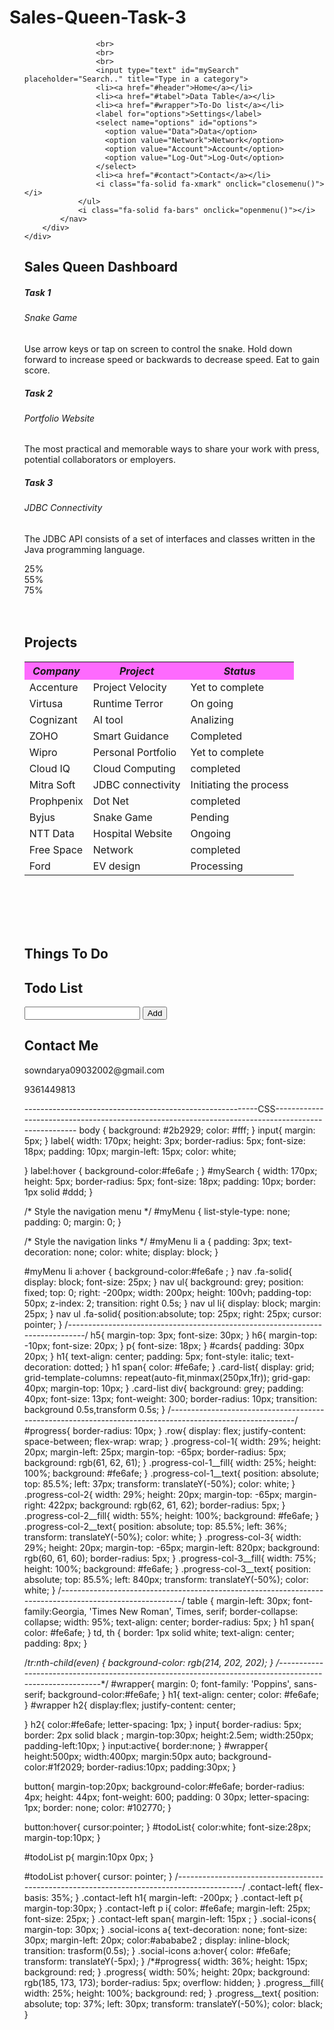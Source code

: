# Sales-Queen-Task-3
<!DOCTYPE html>
<html lang="en">
<head>
    <meta charset="UTF-8">
    <meta name="viewport" content="width=device-width, initial-scale=1.0">
    <link rel="stylesheet" href="style.css">
    <title>Dashboard</title>
    <script src="https://kit.fontawesome.com/4f5858a434.js" crossorigin="anonymous"></script>
</head>
<body>
    <div id="header"> 
        <div class="container">
           <nav class="menu">
                <ul id="myMenu">
                   
                    <br>
                    <br>
                    <br>
                    <input type="text" id="mySearch" placeholder="Search.." title="Type in a category">
                    <li><a href="#header">Home</a></li>
                    <li><a href="#tabel">Data Table</a></li>
                    <li><a href="#wrapper">To-Do list</a></li>  
                    <label for="options">Settings</label>
                    <select name="options" id="options">
                      <option value="Data">Data</option>
                      <option value="Network">Network</option>
                      <option value="Account">Account</option>
                      <option value="Log-Out">Log-Out</option>
                    </select>
                    <li><a href="#contact">Contact</a></li>
                    <i class="fa-solid fa-xmark" onclick="closemenu()"></i>
                </ul>
                <i class="fa-solid fa-bars" onclick="openmenu()"></i>      
            </nav>          
        </div>         
    </div>
<!--------------------------------------------------------------------------------------------------------->
   <div id="cards">
      <div class="container">
        <h1><span><b>Sales Queen Dashboard</b></span></h1>
        <div class="card-list">
          <div class="card 1" >
              <h5>Task 1</h5>
              <h6 >Snake Game</h6>
              <p > Use arrow keys or tap on screen to control the snake. Hold down forward to increase speed or backwards to decrease speed. Eat to gain score.</p>
          </div>
          <div class="card 2" >
            <h5>Task 2</h5>
            <h6>Portfolio Website</h6>
            <p>The most practical and memorable ways to share your work with press, potential collaborators or employers. </p>
          </div>
          <div class="card 3" >
              <h5>Task 3</h5>
              <h6>JDBC Connectivity</h6>
              <p>The JDBC API consists of a set of interfaces and classes written in the Java programming language.</p>
          </div>
        </div>
      </div>
    </div>
<!------------------------------------------------------------------------------------------------------------------>
<div id="progress">
  <div class="container">
    <div class="row">
      <div class="progress-col-1">
        <div class="progress-col-1__fill"></div>
        <span class="progress-col-1__text">25%</span>
      </div>
      <div class="progress-col-2">
        <div class="progress-col-2__fill"></div>
        <span class="progress-col-2__text">55%</span>
      </div>
      <div class="progress-col-3">
        <div class="progress-col-3__fill"></div>
        <span class="progress-col-3__text">75%</span>
      </div>
    </div>
  </div>
</div>
<!------------------------------------------------------------------------------------------------------------------------------->
<br>
<br>
<div id="tabel">
<h1><span><b>Projects</b></h1>
<table>
  <tr bgcolor="#fe6afe" >
    <th><b><i>Company</i></b></th>
    <th><b><i>Project</i></b></th>
    <th><b><i>Status</i></b></th>
  </tr>
  <tr>
    <td>Accenture</td>
    <td>Project Velocity</td>
    <td>Yet to complete</td>
  </tr>
  <tr>
    <td>Virtusa</td>
    <td>Runtime Terror</td>
    <td>On going</td>
  </tr>
  <tr>
    <td>Cognizant</td>
    <td>AI tool</td>
    <td>Analizing</td>
  </tr>
  <tr>
    <td>ZOHO</td>
    <td>Smart Guidance</td>
    <td>Completed</td>
  </tr>
  <tr>
    <td>Wipro</td>
    <td>Personal Portfolio</td>
    <td>Yet to complete</td>
  </tr>
  <tr>
    <td>Cloud IQ</td>
    <td>Cloud Computing</td>
    <td>completed</td>
  </tr>
  <tr>
    <td>Mitra Soft</td>
    <td>JDBC connectivity</td>
    <td>Initiating the process</td>
  </tr>
  <tr>
    <td>Prophpenix</td>
    <td>Dot Net</td>
    <td>completed</td>
  </tr>
  <tr>
    <td>Byjus</td>
    <td>Snake Game</td>
    <td>Pending</td>
  </tr>
  <tr>
    <td>NTT Data</td>
    <td>Hospital Website</td>
    <td>Ongoing</td>
  </tr>
  <tr>
    <td>Free Space</td>
    <td>Network</td>
    <td>completed</td>
  </tr>
  <tr>
    <td>Ford</td>
    <td>EV design</td>
    <td>Processing</td>
  </tr>
</table>
</div>
<br>
<br>
<br>
<br>
<!----------------------------------------------------------------------------------------------------------->
<h1><b>Things To Do</b></h1>
<div id="wrapper">
  <h2>Todo List</h2>
  <input type="text" id="input">
  <button id="add">Add</button>
  <div id="todoList">

  </div>
</div>
<script src="app.js"></script>
<!------------------------------------------------------------------------------------------------------------>
<div id="contact">
  <div class="container">
      <div class="row">
          <div class="contact-left">
              <h1 class="sub-title">Contact Me</h1>
              <p><i class="fas fa fa-paper-plane"></i><span>sowndarya09032002@gmail.com</span></p>
              <p><i class="fa-solid fa-phone-volume"></i><span>9361449813</span></p>
             <div class="social-icons">
               <a href="https://instagram.com/_sowndhu_2002_?igshid=NGExMmI2YTkyZg=="><i class="fa-brands fa-instagram"></i></a>
               <a href="https://www.linkedin.com/in/sowndarya-krishnan-ab23731b1"><i class="fa-brands fa-linkedin"></i></a>
               <a href="https://github.com/Sowndarya-Krishnan"><i class="fa-brands fa-square-github"></i></a>
              </div>
            </div>
        </div>
    </div>
  </div>
<!------------------------------------------------------------------------------------------------------------>
<script>
let button = document.getElementById('add')
let todoList = document.getElementById('todoList')
let input = document.getElementById('input');
//local storage,cookies
let todos = [];
window.onload = ()=>{
    todos = JSON.parse(localStorage.getItem('todos')) || []
    todos.forEach(todo=>addtodo(todo))
}

button.addEventListener('click',()=>{
    todos.push(input.value)
    localStorage.setItem('todos',JSON.stringify(todos))
    addtodo(input.value)
    input.value=''
})

function addtodo(todo){
    let para = document.createElement('p');
    para.innerText = todo;
    todoList.appendChild(para)
    
    para.addEventListener('click',()=>{
        para.style.textDecoration = 'line-through'
        remove(todo)
    })
    para.addEventListener('dblclick',()=>{
        todoList.removeChild(para)
        remove(todo)
    })
}

function remove(todo){
    let index = todos.indexOf(todo)
    if (index > -1) {
        todos.splice(index, 1);
      }
    localStorage.setItem('todos',JSON.stringify(todos))
}
</script>
<script>
        var myMenu = document.getElementById("myMenu");

        function openmenu(){
            myMenu.style.left = "0";
        }
        function closemenu(){
            myMenu.style.left = "-200px";
        }
   </script>
</body>
</html>
----------------------------------------------------------CSS---------------------------------------------------------------------------------------------------
body {
    background: #2b2929;
    color: #fff;
}
input{
    margin: 5px;
}
label{
    width: 170px;
    height: 3px;
    border-radius: 5px;
    font-size: 18px;
    padding: 10px;
    margin-left: 15px;
    color: white;

}
label:hover {
    background-color:#fe6afe ;
  }
#mySearch {
    width: 170px;
    height: 5px;
    border-radius: 5px;
    font-size: 18px;
    padding: 10px;
    border: 1px solid #ddd;
  }
  
  /* Style the navigation menu */
  #myMenu {
    list-style-type: none;
    padding: 0;
    margin: 0;
  }
  
  /* Style the navigation links */
  #myMenu li a {
    padding: 3px;
    text-decoration: none;
    color: white;
    display: block;
  }
  
  #myMenu li a:hover {
    background-color:#fe6afe ;
  }
  nav .fa-solid{
    display: block;
    font-size: 25px;
}
nav ul{
    background: grey;
    position: fixed;
    top: 0;
    right: -200px;
    width: 200px;
    height: 100vh;
    padding-top: 50px;
    z-index: 2;
    transition: right 0.5s;
}
nav ul li{
    display: block;
    margin: 25px;
}
nav ul .fa-solid{
    position:absolute;
    top: 25px;
    right: 25px;
    cursor: pointer;
}
/*------------------------------------------------------------------------------*/
h5{
    margin-top: 3px;
    font-size: 30px;
}
h6{
    margin-top: -10px;
    font-size: 20px;
}
p{
    font-size: 18px;
}
#cards{
    padding: 30px 20px;
}
h1{
    text-align: center;
    padding: 5px;
    font-style: italic;
    text-decoration: dotted;
}
h1 span{
    color: #fe6afe;
}
.card-list{
    display: grid;
    grid-template-columns: repeat(auto-fit,minmax(250px,1fr));
    grid-gap: 40px;
    margin-top: 10px;
}
.card-list div{
    background: grey;
    padding: 40px;
    font-size: 13px;
    font-weight: 300;
    border-radius: 10px;
    transition: background 0.5s,transform 0.5s;
}
/*---------------------------------------------------------------------------------------------------------*/
#progress{
   border-radius: 10px;
}
.row{
    display: flex;
    justify-content: space-between;
    flex-wrap: wrap;
}
.progress-col-1{
    width: 29%;
    height: 20px;
    margin-left: 25px;
    margin-top: -65px;
    border-radius: 5px;
    background: rgb(61, 62, 61);
}
.progress-col-1__fill{
    width: 25%;
    height: 100%;
    background: #fe6afe;
}
.progress-col-1__text{
    position: absolute;
    top: 85.5%;
    left: 37px;
    transform: translateY(-50%);
    color: white;
}
.progress-col-2{
    width: 29%;
    height: 20px;
    margin-top: -65px;
    margin-right: 422px;
    background: rgb(62, 61, 62);
    border-radius: 5px;
}
.progress-col-2__fill{
    width: 55%;
    height: 100%;
    background: #fe6afe;
}
.progress-col-2__text{
    position: absolute;
    top: 85.5%;
    left: 36%;
    transform: translateY(-50%);
    color: white;
}
.progress-col-3{
    width: 29%;
    height: 20px;
    margin-top: -65px;
    margin-left: 820px;
    background: rgb(60, 61, 60);
    border-radius: 5px;
}
.progress-col-3__fill{
    width: 75%;
    height: 100%;
    background: #fe6afe;
}
.progress-col-3__text{
    position: absolute;
    top: 85.5%;
    left: 840px;
    transform: translateY(-50%);
    color: white;
}
/*--------------------------------------------------------------------------------------------------------*/
table {
    margin-left: 30px;
    font-family:Georgia, 'Times New Roman', Times, serif;
    border-collapse: collapse;
    width: 95%;
    text-align: center;
    border-radius: 5px;
  }
  h1 span{
    color: #fe6afe;
  }
  td, th {
    border: 1px solid white;
    text-align: center;
    padding: 8px;
  }
  
  /*tr:nth-child(even) {
    background-color: rgb(214, 202, 202);
  }
/*--------------------------------------------------------------------------------------------------------*/
#wrapper{
    margin: 0;
    font-family: 'Poppins', sans-serif;
    background-color:#fe6afe;
 }
 h1{
    text-align: center;
    color: #fe6afe;
 }
 #wrapper h2{
     display:flex;
     justify-content: center;
     
 }
 h2{
     color:#fe6afe;
     letter-spacing: 1px;
 }
 input{
     border-radius: 5px;
     border: 2px solid black ;
     margin-top:30px;
     height:2.5em;
     width:250px;
     padding-left:10px;
 }
 input:active{
     border:none;
 }
 #wrapper{
     height:500px;
     width:400px;
     margin:50px auto;
     background-color:#1f2029;
     border-radius:10px;
     padding:30px;
 }
 
 button{
     margin-top:20px;
     background-color:#fe6afe;
     border-radius: 4px;
     height: 44px;
     font-weight: 600;
     padding: 0 30px;
     letter-spacing: 1px;
     border: none;
     color: #102770;
 }
 
 button:hover{
     cursor:pointer;
 }
 #todoList{
     color:white;
     font-size:28px;  
     margin-top:10px; 
 }
 
 #todoList p{
   margin:10px 0px;
 }
 
 #todoList p:hover{
   cursor: pointer;
 }
 /*------------------------------------------------------------------------------------------*/
 .contact-left{
    flex-basis: 35%;
}
.contact-left h1{
    margin-left: -200px;
}
.contact-left p{
    margin-top:30px;
}
.contact-left p i{
    color: #fe6afe;
    margin-left: 25px;
    font-size: 25px;
}
.contact-left span{
    margin-left: 15px ;
}
.social-icons{
    margin-top: 30px;
}
.social-icons a{
    text-decoration: none;
    font-size: 30px;
    margin-left: 20px;
    color:#abababe2 ;
    display: inline-block;
    transition: trasform(0.5s);
}
.social-icons a:hover{
    color: #fe6afe;
    transform: translateY(-5px);
}
/*#progress{
    width: 36%;
    height: 15px;
    background: red;
}
.progress{
    width: 50%;
    height: 20px;
    background: rgb(185, 173, 173);
    border-radius: 5px;
    overflow: hidden;
}
.progress__fill{
    width: 25%;
    height: 100%;
    background: red;
}
.progress__text{
    position: absolute;
    top: 37%;
    left: 30px;
    transform: translateY(-50%);
    color: black;
}
